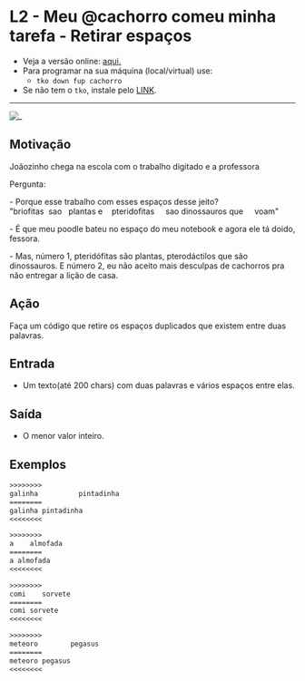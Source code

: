# L2 - Meu @cachorro comeu minha tarefa - Retirar espaços

- Veja a versão online: [aqui.](https://github.com/qxcodefup/arcade/blob/master/base/cachorro/Readme.md)
- Para programar na sua máquina (local/virtual) use:
  - `tko down fup cachorro`
- Se não tem o `tko`, instale pelo [LINK](https://github.com/senapk/tko#tko).

---

![_](https://raw.githubusercontent.com/qxcodefup/arcade/master/base/cachorro/cover.jpg)

## Motivação

Joãozinho chega na escola com o trabalho digitado e a professora

Pergunta:  

\- Porque esse trabalho com esses espaços desse jeito?  
"briofitas  sao   plantas e    pteridofitas     sao dinossauros que     voam"

\- É que meu poodle bateu no espaço do meu notebook e agora ele tá doido, fessora.

\- Mas, número 1, pteridófitas são plantas, pterodáctilos que são dinossauros. E número 2, eu não aceito mais desculpas de cachorros pra não entregar a lição de casa.

## Ação

Faça um código que retire os espaços duplicados que existem entre duas palavras.

## Entrada

* Um texto(até 200 chars) com duas palavras e vários espaços entre elas.

## Saída

* O menor valor inteiro.

## Exemplos

``` txt
>>>>>>>>
galinha          pintadinha
========
galinha pintadinha
<<<<<<<<

>>>>>>>>
a    almofada
========
a almofada
<<<<<<<<

>>>>>>>>
comi    sorvete
========
comi sorvete
<<<<<<<<

>>>>>>>>
meteoro        pegasus
========
meteoro pegasus
<<<<<<<<
```
